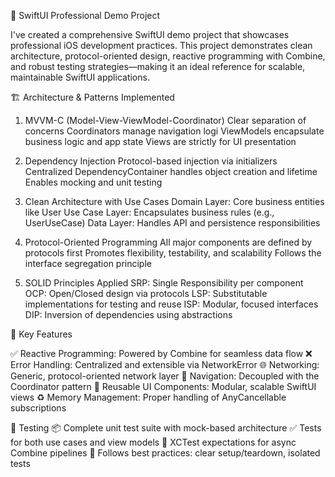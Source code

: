 📱 SwiftUI Professional Demo Project

I've created a comprehensive SwiftUI demo project that showcases professional iOS development practices. This project demonstrates clean architecture, protocol-oriented design, reactive programming with Combine, and robust testing strategies—making it an ideal reference for scalable, maintainable SwiftUI applications.

🏗️ Architecture & Patterns Implemented
1. MVVM-C (Model-View-ViewModel-Coordinator)
    Clear separation of concerns
    Coordinators manage navigation logi
    ViewModels encapsulate business logic and app state
    Views are strictly for UI presentation

2. Dependency Injection
    Protocol-based injection via initializers
    Centralized DependencyContainer handles object creation and lifetime
    Enables mocking and unit testing

3. Clean Architecture with Use Cases
    Domain Layer: Core business entities like User
    Use Case Layer: Encapsulates business rules (e.g., UserUseCase)
    Data Layer: Handles API and persistence responsibilities

4. Protocol-Oriented Programming
    All major components are defined by protocols first
    Promotes flexibility, testability, and scalability
    Follows the interface segregation principle

5. SOLID Principles Applied
    SRP: Single Responsibility per component
    OCP: Open/Closed design via protocols
    LSP: Substitutable implementations for testing and reuse
    ISP: Modular, focused interfaces
    DIP: Inversion of dependencies using abstractions

🚀 Key Features

✅ Reactive Programming: Powered by Combine for seamless data flow
❌ Error Handling: Centralized and extensible via NetworkError
🌐 Networking: Generic, protocol-oriented network layer
🧭 Navigation: Decoupled with the Coordinator pattern
🎨 Reusable UI Components: Modular, scalable SwiftUI views
♻️ Memory Management: Proper handling of AnyCancellable subscriptions

🧪 Testing
📦 Complete unit test suite with mock-based architecture
✅ Tests for both use cases and view models
🧪 XCTest expectations for async Combine pipelines
🔁 Follows best practices: clear setup/teardown, isolated tests
